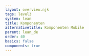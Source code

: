 ```yaml
---
layout: overview.njk
tags: level3
system: lean
title: Komponenten
alternativetitle: Komponenten Mobile
parent: lean_de
order: 40
basics: false
components: true
---
```

